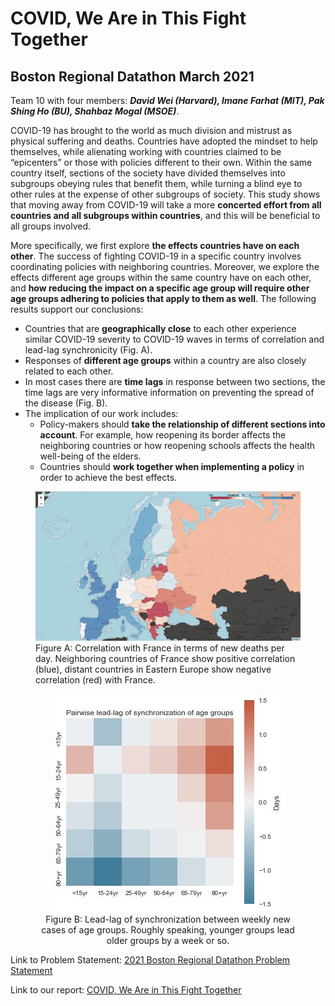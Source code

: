 # COVID, We Are in This Fight Together

## Boston Regional Datathon March 2021

Team 10 with four members: ***David Wei (Harvard), Imane Farhat (MIT), Pak Shing Ho (BU), Shahbaz Mogal (MSOE)***.

COVID-19 has brought to the world as much division and mistrust as physical suffering and deaths. Countries have adopted the mindset to help themselves, while alienating working with countries claimed to be “epicenters” or those with policies different to their own. Within the same country itself, sections of the society have divided themselves into subgroups obeying rules that benefit them, while turning a blind eye to other rules at the expense of other subgroups of society. This study shows that moving away from COVID-19 will take a more **concerted effort from all countries and all subgroups within countries**, and this will be beneficial to all groups involved.

More specifically, we first explore **the effects countries have on each other**. The success of fighting COVID-19 in a specific country involves coordinating policies with neighboring countries. Moreover, we explore the effects different age groups within the same country have on each other, and **how reducing the impact on a specific age group will require other age groups adhering to policies that apply to them as well**. The following results support our conclusions:
- Countries that are **geographically close** to each other experience similar COVID-19 severity to COVID-19 waves in terms of correlation and lead-lag synchronicity (Fig. A).
- Responses of **different age groups** within a country are also closely related to each other.
- In most cases there are **time lags** in response between two sections, the time lags are very informative information on preventing the spread of the disease (Fig. B). 
- The implication of our work includes:
  - Policy-makers should **take the relationship of different sections into account**. For example, how reopening its border affects the neighboring countries or how reopening schools affects the health well-being of the elders. 
  - Countries should **work together when implementing a policy** in order to achieve the best effects.

<figure>
  <img src="/images/FRA_new_deaths_map.jpg" alt="Caption text">
  <figcaption>Figure A: Correlation with France in terms of new deaths per day. Neighboring countries of France show positive correlation (blue), distant countries in Eastern Europe show negative correlation (red) with France.</figcaption>
</figure>

<figure>
  <center>
    <img src="/images/time_lags.jpg" alt="Caption text">
  <figcaption>Figure B: Lead-lag of synchronization between weekly new cases of age groups. Roughly speaking, younger groups lead older groups by a week or so.</figcaption>
  </center>
</figure>

Link to Problem Statement: [2021 Boston Regional Datathon Problem Statement](https://github.com/pakshingho/Boston-Regional-Datathon-2021/blob/main/docs/2021%20Boston%20Regional%20Datathon%20Problem%20Statement.pdf)

Link to our report: [COVID, We Are in This Fight Together](https://github.com/pakshingho/Boston-Regional-Datathon-2021/blob/main/docs/Final_Report.pdf)
